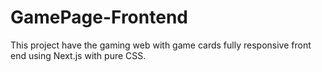 # GamePage-Frontend
This project have the gaming web with game cards fully responsive front end using Next.js with pure CSS.
